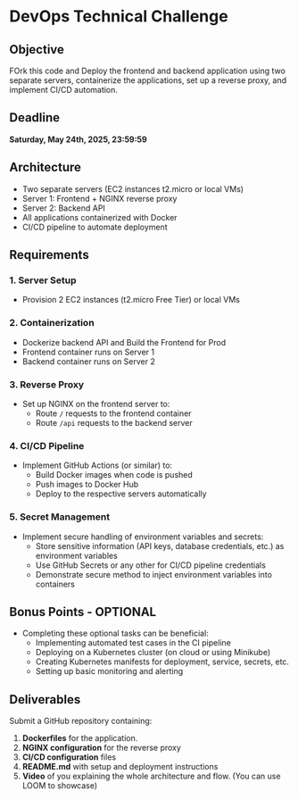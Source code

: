 # DevOps Technical Challenge

## Objective
FOrk this code and Deploy the frontend and backend application using two separate servers, containerize the applications, set up a reverse proxy, and implement CI/CD automation.

## Deadline
**Saturday, May 24th, 2025, 23:59:59**

## Architecture
- Two separate servers (EC2 instances t2.micro or local VMs)
- Server 1: Frontend + NGINX reverse proxy
- Server 2: Backend API
- All applications containerized with Docker
- CI/CD pipeline to automate deployment

## Requirements

### 1. Server Setup
- Provision 2 EC2 instances (t2.micro Free Tier) or local VMs

### 2. Containerization
- Dockerize backend API and Build the Frontend for Prod
- Frontend container runs on Server 1
- Backend container runs on Server 2

### 3. Reverse Proxy
- Set up NGINX on the frontend server to:
  - Route `/` requests to the frontend container
  - Route `/api` requests to the backend server

### 4. CI/CD Pipeline
- Implement GitHub Actions (or similar) to:
  - Build Docker images when code is pushed
  - Push images to Docker Hub
  - Deploy to the respective servers automatically

### 5. Secret Management
- Implement secure handling of environment variables and secrets:
  - Store sensitive information (API keys, database credentials, etc.) as environment variables
  - Use GitHub Secrets or any other for CI/CD pipeline credentials
  - Demonstrate secure method to inject environment variables into containers

## Bonus Points - OPTIONAL
- Completing these optional tasks can be beneficial:
  - Implementing automated test cases in the CI pipeline
  - Deploying on a Kubernetes cluster (on cloud or using Minikube)
  - Creating Kubernetes manifests for deployment, service, secrets, etc.
  - Setting up basic monitoring and alerting 

## Deliverables

Submit a GitHub repository containing:

1. **Dockerfiles** for the application.
2. **NGINX configuration** for the reverse proxy
3. **CI/CD configuration** files
4. **README.md** with setup and deployment instructions
5. **Video** of you explaining the whole architecture and flow. (You can use LOOM to showcase)
